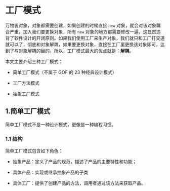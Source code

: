 # 工厂模式

万物皆对象，对象都需要创建，如果创建的时候直接 `new` 对象，就会对该对象耦合严重，加入我们要更换对象，所有 `new` 对象的地方都需要修改一遍，这显然违背了软件设计的开闭原则。如果我们使用工厂来生产对象，我们就只和工厂打交道就可以了，彻底和对象解耦，如果要更换对象，直接在工厂里更换该对象即可，达到了与对象解耦的目的。所以，工厂模式最大的优点就是：**解耦**。

本文主要介绍三种工厂模式：

+ 简单工厂模式（不属于 GOF 的 23 种经典设计模式）

+ 工厂方法模式

+ 抽象工厂模式

## 1.简单工厂模式

简单工厂模式不是一种设计模式，更像是一种编程习惯。

### 1.1 结构

简单工厂模式包含如下角色：

+ 抽象产品：定义了产品的规范，描述了产品的主要特性和功能；

+ 具体产品：实现或继承抽象产品的子类

+ 具体工厂：提供了创建产品的方法，调用者通过该方法来获取产品。

